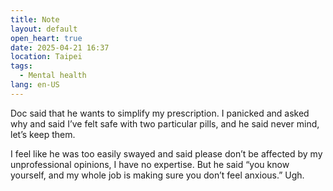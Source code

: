 ```yaml
---
title: Note
layout: default
open_heart: true
date: 2025-04-21 16:37
location: Taipei
tags: 
  - Mental health
lang: en-US
---
```


Doc said that he wants to simplify my prescription. I panicked and asked why and said I’ve felt safe with two particular pills, and he said never mind, let’s keep them. 

I feel like he was too easily swayed and said please don’t be affected by my unprofessional opinions, I have no expertise. But he said “you know yourself, and my whole job is making sure you don’t feel anxious.” Ugh.
